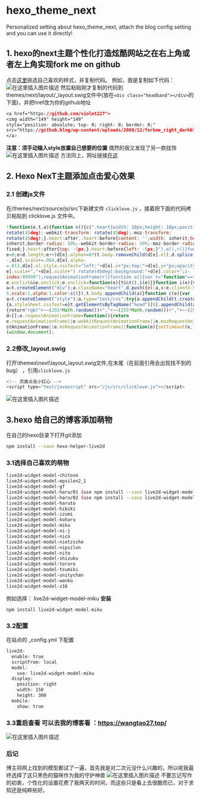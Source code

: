 # hexo_theme_next
Personalized setting  about hexo_theme_next, attach the blog config setting and you can use it directly!
## 1. hexo的next主题个性化打造炫酷网站之在右上角或者左上角实现fork me on github
点击[这里](https://github.blog/2008-12-19-github-ribbons/)挑选自己喜欢的样式，并复制代码。 例如，我是复制如下代码：
![在这里插入图片描述](https://img-blog.csdnimg.cn/20190128112024874.png)
然后粘贴刚才复制的代码到themes/next/layout/_layout.swig文件中(放在`<div class="headband"></div>`的下面)，并把href改为你的github地址

```css
<a href="https://github.com/violet227">
<img width="149" height="149" 
style="position: absolute; top: 0; right: 0; border: 0;" 
src="https://github.blog/wp-content/uploads/2008/12/forkme_right_darkblue_121621.png?resize=149%2C149" class="attachment-full size-full" alt="Fork me on GitHub" data-recalc-dims="1">
</a>
```
 **注意：须手动输入style放置自己想要的位置**
 偶然的我又发现了另一款挂饰
![在这里插入图片描述](https://img-blog.csdnimg.cn/20190128205041335.png?x-oss-process=image/watermark,type_ZmFuZ3poZW5naGVpdGk,shadow_10,text_aHR0cHM6Ly9ibG9nLmNzZG4ubmV0L2ZseV93dA==,size_16,color_FFFFFF,t_70)
方法同上，网址链接[在这](http://tholman.com/github-corners/)
## 2. Hexo NexT主题添加点击爱心效果
### 2.1 创建js文件
在/themes/next/source/js/src下新建文件 `clicklove.js` ，接着把下面的代码拷贝粘贴到 clicklove.js 文件中。
```javascript
!function(e,t,a){function n(){c(".heart{width: 10px;height: 10px;position: fixed;background: #f00;transform: 
rotate(45deg);-webkit-transform: rotate(45deg);-moz-transform: 
rotate(45deg);}.heart:after,.heart:before{content: '';width: inherit;height: inherit;background: 
inherit;border-radius: 50%;-webkit-border-radius: 50%;-moz-border-radius: 50%;position: 
fixed;}.heart:after{top: -5px;}.heart:before{left: -5px;}"),o(),r()}function r(){for(var 
e=0;e<d.length;e++)d[e].alpha<=0?(t.body.removeChild(d[e].el),d.splice(e,1)):(d[e].y-
-,d[e].scale+=.004,d[e].alpha-
=.013,d[e].el.style.cssText="left:"+d[e].x+"px;top:"+d[e].y+"px;opacity:"+d[e].alpha+";transform:scale("+d[
e].scale+","+d[e].scale+") rotate(45deg);background:"+d[e].color+";z-
index:99999");requestAnimationFrame(r)}function o(){var t="function"==typeof 
e.onclick&&e.onclick;e.onclick=function(e){t&&t(),i(e)}}function i(e){var 
a=t.createElement("div");a.className="heart",d.push({el:a,x:e.clientX-5,y:e.clientY-
5,scale:1,alpha:1,color:s()}),t.body.appendChild(a)}function c(e){var 
a=t.createElement("style");a.type="text/css";try{a.appendChild(t.createTextNode(e))}catch(t)
{a.styleSheet.cssText=e}t.getElementsByTagName("head")[0].appendChild(a)}function s()
{return"rgb("+~~(255*Math.random())+","+~~(255*Math.random())+","+~~(255*Math.random())+")"}var 
d=[];e.requestAnimationFrame=function(){return 
e.requestAnimationFrame||e.webkitRequestAnimationFrame||e.mozRequestAnimationFrame||e.oReque
stAnimationFrame||e.msRequestAnimationFrame||function(e){setTimeout(e,1e3/60)}}(),n()}
(window,document);
```
### 2.2修改_layout.swig
打开\themes\next\layout\_layout.swig文件,在末尾（在前面引用会出现找不到的bug） ，引用`clicklove.js`

```javascript
<!-- 页面点击小红心 -->
<script type="text/javascript" src="/js/src/clicklove.js"></script>
```
![在这里插入图片描述](https://img-blog.csdnimg.cn/20190128171156368.png?x-oss-process=image/watermark,type_ZmFuZ3poZW5naGVpdGk,shadow_10,text_aHR0cHM6Ly9ibG9nLmNzZG4ubmV0L2ZseV93dA==,size_16,color_FFFFFF,t_70)

## 3.hexo 给自己的博客添加萌物
在自己的hexo目录下打开git添加

```bash
npm install --save hexo-helper-live2d
```
### 3.1选择自己喜欢的萌物

```bash
live2d-widget-model-chitose
live2d-widget-model-epsilon2_1
live2d-widget-model-gf
live2d-widget-model-haru/01 (use npm install --save live2d-widget-model-haru)
live2d-widget-model-haru/02 (use npm install --save live2d-widget-model-haru)
live2d-widget-model-haruto
live2d-widget-model-hibiki
live2d-widget-model-izumi
live2d-widget-model-koharu
live2d-widget-model-miku
live2d-widget-model-ni-j
live2d-widget-model-nico
live2d-widget-model-nietzsche
live2d-widget-model-nipsilon
live2d-widget-model-nito
live2d-widget-model-shizuku
live2d-widget-model-tororo
live2d-widget-model-tsumiki
live2d-widget-model-unitychan
live2d-widget-model-wanko
live2d-widget-model-z16
```
例如选择： live2d-widget-model-miku
**安装**

```
npm install live2d-widget-model-miku
```
### 3.2配置
在站点的 _config.yml 下配置

```css
live2d:
  enable: true
  scriptFrom: local
  model:
    use: live2d-widget-model-miku
  display:
    position: right
    width: 150
    height: 300
  mobile:
    show: true
```
### 3.3重启查看 可以去我的博客看 ：https://wangtao27.top/
![在这里插入图片描述](https://img-blog.csdnimg.cn/20190129101204529.png?x-oss-process=image/watermark,type_ZmFuZ3poZW5naGVpdGk,shadow_10,text_aHR0cHM6Ly9ibG9nLmNzZG4ubmV0L2ZseV93dA==,size_16,color_FFFFFF,t_70)
### 后记
博主将网上找到的模型都试了一遍，首先我是对二次元没什么兴趣的，所以呢我最终选择了这只黑色的猫咪作为我的守护神兽
![在这里插入图片描述](https://img-blog.csdnimg.cn/2019012910221745.png?x-oss-process=image/watermark,type_ZmFuZ3poZW5naGVpdGk,shadow_10,text_aHR0cHM6Ly9ibG9nLmNzZG4ubmV0L2ZseV93dA==,size_16,color_FFFFFF,t_70)
不要忘记写作的初衷，个性化的设置花费了我两天的时间，而这些只是看上去很酷而已，对于求知还是纯粹些好。



